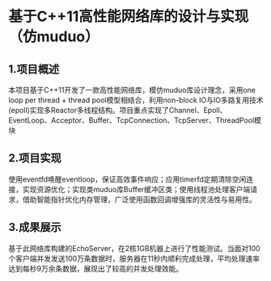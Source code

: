# 基于C++11高性能网络库的设计与实现（仿muduo）

## 1.项目概述

本项目基于C++11开发了一款高性能网络库，模仿muduo库设计理念，采用one loop per thread + thread pool模型相结合，利用non-block IO与IO多路复用技术(epoll)实现多Reactor多线程结构。项目重点实现了Channel、Epoll、EventLoop、Acceptor、Buffer、TcpConnection、TcpServer、ThreadPool模块


## 2.项目实现

使用eventfd唤醒eventloop，保证高效事件响应；应用timerfd定期清除空闲连接，实现资源优化；实现类muduo库Buffer缓冲区类；使用线程池处理客户端请求，借助智能指针优化内存管理，广泛使用函数回调增强库的灵活性与易用性。


## 3.成果展示

基于此网络库构建的EchoServer，在2核1GB机器上进行了性能测试。当面对100个客户端并发发送100万条数据时，服务器在11秒内顺利完成处理，平均处理速率达到每秒9万余条数据，展现出了较高的并发处理效能。